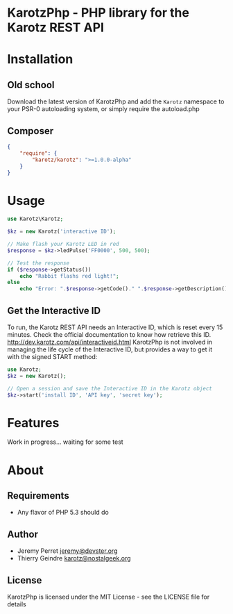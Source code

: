 KarotzPhp - PHP library for the Karotz REST API
===============================================

Installation
============

Old school
----------

Download the latest version of KarotzPhp and add the `Karotz` namespace 
to your PSR-0 autoloading system, or simply require the autoload.php

Composer
--------

```json
{
    "require": {
        "karotz/karotz": ">=1.0.0-alpha"
    }
}
```

Usage
=====

```php
use Karotz\Karotz;

$kz = new Karotz('interactive ID');

// Make flash your Karotz LED in red
$response = $kz->ledPulse('FF0000', 500, 500);

// Test the response
if ($response->getStatus())
    echo "Rabbit flashs red light!";
else
    echo "Error: ".$response->getCode()." ".$response->getDescription();
```

Get the Interactive ID
----------------------

To run, the Karotz REST API needs an Interactive ID, which is reset every 15 minutes.
Check the official documentation to know how retrieve this ID. http://dev.karotz.com/api/interactiveid.html
KarotzPhp is not involved in managing the life cycle of the Interactive ID, but provides 
a way to get it with the signed START method:

```php
use Karotz;
$kz = new Karotz();

// Open a session and save the Interactive ID in the Karotz object
$kz->start('install ID', 'API key', 'secret key');
```

Features
========

Work in progress... waiting for some test

About
=====

Requirements
------------

- Any flavor of PHP 5.3 should do

Author
------

- Jeremy Perret <jeremy@devster.org>
- Thierry Geindre <karotz@nostalgeek.org>

License
-------

KarotzPhp is licensed under the MIT License - see the LICENSE file for details